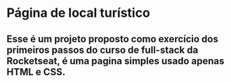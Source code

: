 # Página de local turístico

## Esse é um projeto proposto como exercício dos primeiros passos do curso de full-stack da Rocketseat, é uma pagina simples usado apenas HTML e CSS.

